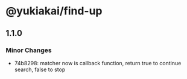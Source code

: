 # @yukiakai/find-up

## 1.1.0

### Minor Changes

- 74b8298: matcher now is callback function, return true to continue search, false to stop
